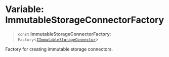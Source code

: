 # Variable: ImmutableStorageConnectorFactory

> `const` **ImmutableStorageConnectorFactory**: `Factory`\<[`IImmutableStorageConnector`](../interfaces/IImmutableStorageConnector.md)\>

Factory for creating immutable storage connectors.
